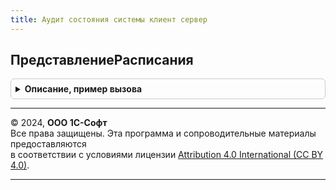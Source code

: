 ```yaml
---
title: Аудит состояния системы клиент сервер
---
```



## ПредставлениеРасписания
<details style="margin: 1em 0; padding: 0.5em; border: 1px solid #ccc; border-radius: 6px;">

<summary style="font-weight: bold; cursor: pointer;">Описание, пример вызова</summary>

```bsl

// Возвращает представление расписания задания выполнения проверок.
//
// Параметры:
//	Расписание - РасписаниеРегламентногоЗадания
//
// Возвращаемое значение:
//	Строка - представление расписания.
//
Функция ПредставлениеРасписания(Расписание) Экспорт
```

Пример вызова
```bsl
Результат = АудитСостоянияСистемыКлиентСервер.ПредставлениеРасписания(Расписание) 
```
</details>

---

© 2024, **ООО 1С-Софт**  
Все права защищены. Эта программа и сопроводительные материалы предоставляются  
в соответствии с условиями лицензии [Attribution 4.0 International (CC BY 4.0)](https://creativecommons.org/licenses/by/4.0/legalcode).

---
